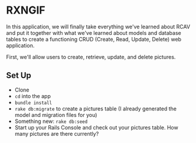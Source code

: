 # RXNGIF

In this application, we will finally take everything we've learned about RCAV and put it together with what we've learned about models and database tables to create a functioning CRUD (Create, Read, Update, Delete) web application.

First, we'll allow users to create, retrieve, update, and delete pictures.

## Set Up

 - Clone
 - `cd` into the app
 - `bundle install`
 - `rake db:migrate` to create a pictures table (I already generated the model and migration files for you)
 - Something new: `rake db:seed`
 - Start up your Rails Console and check out your pictures table. How many pictures are there currently?
